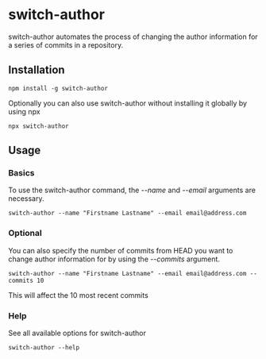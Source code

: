# switch-author

switch-author automates the process of changing the author information for a series of commits in a repository.

## Installation

```shell
npm install -g switch-author
```

Optionally you can also use switch-author without installing it globally by using npx

```shell
npx switch-author
```

## Usage

### Basics

To use the switch-author command, the _--name_ and _--email_ arguments are necessary.

```shell
switch-author --name "Firstname Lastname" --email email@address.com
```

### Optional

You can also specify the number of commits from HEAD you want to change author information for by using the _--commits_ argument.

```shell
switch-author --name "Firstname Lastname" --email email@address.com --commits 10
```

This will affect the 10 most recent commits

### Help

See all available options for switch-author

```shell
switch-author --help
```
